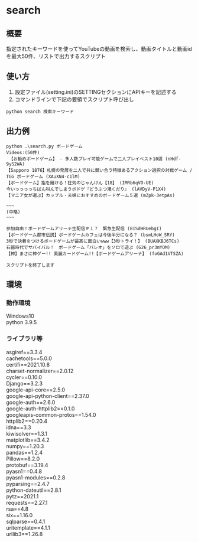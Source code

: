 # search

## 概要
指定されたキーワードを使ってYouTubeの動画を検索し、動画タイトルと動画idを最大50件、リストで出力するスクリプト

## 使い方
1. 設定ファイル(setting.ini)のSETTINGセクションにAPIキーを記述する
1. コマンドラインで下記の要領でスクリプト呼び出し
```
python search 検索キーワード
```

## 出力例
```
python .\search.py ボードゲーム
Videos:(50件)
 【お勧めボードゲーム】 - 多人数プレイ可能ゲームで二人プレイベスト10選 (nHdf-9yS2WA)
【Sapporo 1876】札幌の発展を二人で共に競い合う特徴あるアクション選択の対戦ゲーム / TGG ボードゲーム (XAuXN4-c1lM)
【ボードゲーム】指を賭ける！狂気のじゃんけん【18】 (IMRb6qVO-UE)
今いっっっっちばん叫んでしまうボドゲ『どうぶつ滝くだり』 (lAVDyV-P1X4)
【マニア女が選ぶ】カップル・夫婦におすすめのボードゲーム５選 (mZpk-3etpAs)

~~~
(中略)
~~~

参加自由！ボードゲームアリーナ生配信＃１７　緊急生配信 (8ISdHRUebgI)
【ボードゲーム都市伝説】ボードゲームカフェは今後半分になる？ (bsmLHoW_SRY)
3秒で決着をつけるボードゲームが最高に面白いwww【3秒トライ！】 (BUAXKBJ6TCs)
石器時代でサバイバル！　ボードゲーム「パレオ」をソロで遊ぶ (G26_pr3mYOM)
【神】まさに神ゲー!! 美麗カードゲーム!!【ボードゲームアリーナ】 (foGAd1VTSZA)

スクリプトを終了します
```

## 環境
### 動作環境
Windows10  
python 3.9.5  

### ライブラリ等  
asgiref==3.3.4  
cachetools==5.0.0  
certifi==2021.10.8  
charset-normalizer==2.0.12     
cycler==0.10.0  
Django==3.2.3  
google-api-core==2.5.0  
google-api-python-client==2.37.0  
google-auth==2.6.0  
google-auth-httplib2==0.1.0  
googleapis-common-protos==1.54.0  
httplib2==0.20.4  
idna==3.3  
kiwisolver==1.3.1  
matplotlib==3.4.2  
numpy==1.20.3  
pandas==1.2.4  
Pillow==8.2.0  
protobuf==3.19.4  
pyasn1==0.4.8  
pyasn1-modules==0.2.8  
pyparsing==2.4.7  
python-dateutil==2.8.1  
pytz==2021.1  
requests==2.27.1  
rsa==4.8  
six==1.16.0  
sqlparse==0.4.1  
uritemplate==4.1.1  
urllib3==1.26.8  